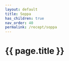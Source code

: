 ```yaml
---
layout: default
title: Soppa
has_children: true
nav_order: 40
permalink: /recept/soppa
---
```

# {{ page.title }}
